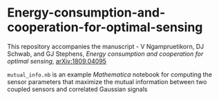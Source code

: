 # Energy-consumption-and-cooperation-for-optimal-sensing

This repository accompanies the manuscript - V Ngampruetikorn, DJ Schwab, and GJ Stephens, *Energy consumption and cooperation for optimal sensing*, [arXiv:1809.04095](https://arxiv.org/abs/1809.04095)

`mutual_info.nb` is an example *Mathematica* notebook for computing the sensor parameters that maximize the mutual information between two coupled sensors and correlated Gaussian signals

